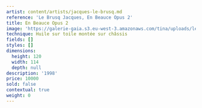 ```yaml
---
artist: content/artists/jacques-le-brusq.md
reference: 'Le Brusq Jacques, En Beauce Opus 2'
title: En Beauce Opus 2
image: 'https://galerie-gaia.s3.eu-west-3.amazonaws.com/tina/uploads/le-brusq-jacques/gaia_le-brusq_en-beauce-opus-2_1998_huile-toile_120x114cm.jpg'
technique: Huile sur toile montée sur châssis
fields: []
styles: []
dimensions:
  height: 120
  width: 114
  depth: null
description: '1998'
price: 10000
sold: false
contextual: true
weight: 0
---
```


